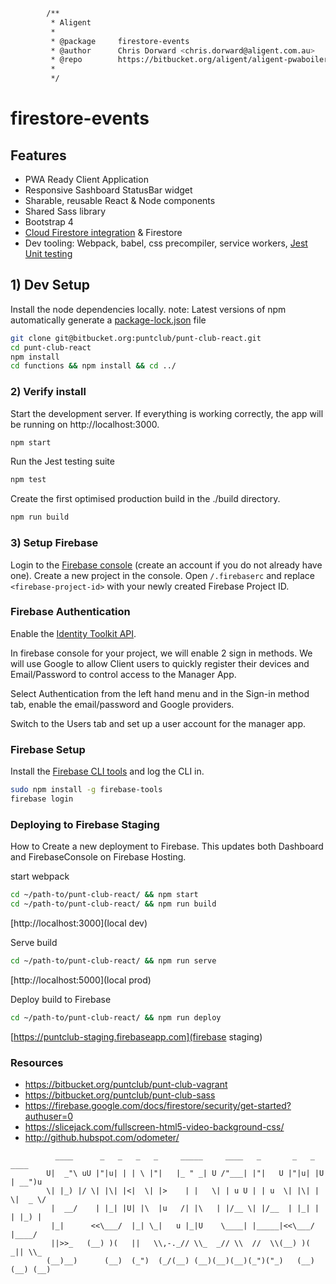 ```bash
		/**
		 * Aligent
		 *
		 * @package     firestore-events
		 * @author      Chris Dorward <chris.dorward@aligent.com.au>
		 * @repo        https://bitbucket.org/aligent/aligent-pwaboiler
		 *
		 */
```
# firestore-events

## Features  

* PWA Ready Client Application
* Responsive Sashboard StatusBar widget
* Sharable, reusable React & Node components
* Shared Sass library
* Bootstrap 4
* [Cloud Firestore integration](https://firebase.google.com) & Firestore
* Dev tooling: Webpack, babel, css precompiler, service workers, [Jest Unit testing](https://facebook.github.io/jest/)

## 1) Dev Setup
Install the node dependencies locally. note: Latest versions of npm automatically generate a [package-lock.json](https://docs.npmjs.com/files/package-lock.json) file

```bash
git clone git@bitbucket.org:puntclub/punt-club-react.git
cd punt-club-react
npm install
cd functions && npm install && cd ../
```

### 2) Verify install

Start the development server. If everything is working correctly, the app will be running on http://localhost:3000.
```bash
npm start
```

Run the Jest testing suite
```bash
npm test
```

Create the first optimised production build in the ./build directory.
```bash
npm run build
```

### 3) Setup Firebase

Login to the [Firebase console](https://console.firebase.google.com/u/0/) (create an account if you do not already have one). Create a new project in the console. Open `/.firebaserc` and replace `<firebase-project-id>` with your newly created Firebase Project ID.

### Firebase Authentication

Enable the [Identity Toolkit API](https://console.developers.google.com/apis/api/identitytoolkit.googleapis.com/overview?project=269080579378).

In firebase console for your project, we will enable 2 sign in methods. We will use Google to allow Client users to quickly register their devices and Email/Password to control access to the Manager App.

Select Authentication from the left hand menu and in the Sign-in method tab, enable the email/password and Google providers.

Switch to the Users tab and set up a user account for the manager app.

### Firebase Setup

 Install the [Firebase CLI tools](https://firebase.google.com/docs/cli/) and log the CLI in.

```bash
sudo npm install -g firebase-tools
firebase login
```

### Deploying to Firebase Staging

How to Create a new deployment to Firebase. This updates both Dashboard and FirebaseConsole on Firebase Hosting.

start webpack
```bash
cd ~/path-to/punt-club-react/ && npm start
cd ~/path-to/punt-club-react/ && npm run build
```
[http://localhost:3000](local dev)

Serve build
```bash
cd ~/path-to/punt-club-react/ && npm run serve
```
[http://localhost:5000](local prod)

Deploy build to Firebase
```bash
cd ~/path-to/punt-club-react/ && npm run deploy
```
[https://puntclub-staging.firebaseapp.com](firebase staging)

### Resources

- https://bitbucket.org/puntclub/punt-club-vagrant
- https://bitbucket.org/puntclub/punt-club-sass
- https://firebase.google.com/docs/firestore/security/get-started?authuser=0
- https://slicejack.com/fullscreen-html5-video-background-css/
- http://github.hubspot.com/odometer/

```
          ____      _   _   _   _     _____     ____   _       _   _    ____
        U|  _"\ uU |"|u| | | \ |"|   |_ " _| U /"___| |"|   U |"|u| |U | __")u
        \| |_) |/ \| |\| |<|  \| |>    | |   \| | u U | | u  \| |\| | \|  _ \/
         |  __/    | |_| |U| |\  |u   /| |\   | |/__ \| |/__  | |_| |  | |_) |
         |_|      <<\___/  |_| \_|   u |_|U    \____| |_____|<<\___/   |____/
         ||>>_   (__) )(   ||   \\,-._// \\_  _// \\  //  \\(__) )(   _|| \\_
        (__)__)      (__)  (_")  (_/(__) (__)(__)(__)(_")("_)   (__) (__) (__)

```
